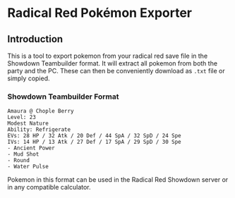# Radical Red Pokémon Exporter
## Introduction
This is a tool to export pokemon from your radical red save file in the Showdown Teambuilder format. It will extract all pokemon from both the party and the PC. These can then be conveniently download as `.txt` file or simply copied.

### Showdown Teambuilder Format
```
Amaura @ Chople Berry
Level: 23
Modest Nature
Ability: Refrigerate
EVs: 28 HP / 32 Atk / 20 Def / 44 SpA / 32 SpD / 24 Spe
IVs: 14 HP / 13 Atk / 27 Def / 17 SpA / 29 SpD / 30 Spe
- Ancient Power
- Mud Shot
- Round
- Water Pulse
```
Pokemon in this format can be used in the Radical Red Showdown server or in any compatible calculator.